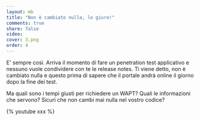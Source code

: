 ```yaml
---
layout: mb
title: "Non è cambiato nulla, lo giuro!"
comments: true
share: false
video: 
cover: 3.png
order: 4
---
```


E' sempre così. Arriva il momento di fare un penetration test applicativo e
nessuno vuole condividere con te le release notes. Ti viene detto, non è
cambiato nulla e questo prima di sapere che il portale andrà online il giorno
dopo la fine dei test.

Ma quali sono i tempi giusti per richiedere un WAPT?
Quali le informazioni che servono?
Sicuri che non cambi mai nulla nel vostro codice?

{% youtube xxx %}

